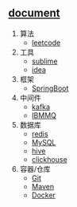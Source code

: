 ## [document](./README.md)
1. 算法
	- [leetcode](./algorithm/leetcode.md)
2. 工具
	- [sublime](./tools/Sublime.md)
	- [idea](./tools/idea.md)
3. 框架
	- [SpringBoot](./frame/SpringBoot.md)
4. 中间件
	- [kafka](./middleware/kafka.md)
	- [IBMMQ](./middleware/IBMMQ.md)
5. 数据库
	- [redis](./database/redis.md)
	- [MySQL](./database/MySQL.md)
	- [hive](./database/hive.md)
	- [clickhouse](./database/clickhouse.md)
6. 容器/仓库
	- [Git](./container/Git.md)
	- [Maven](./container/Maven.md)
	- [Docker](./container/Docker.md)
